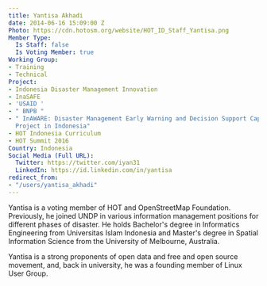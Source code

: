 ```yaml
---
title: Yantisa Akhadi
date: 2014-06-16 15:09:00 Z
Photo: https://cdn.hotosm.org/website/HOT_ID_Staff_Yantisa.png
Member Type:
  Is Staff: false
  Is Voting Member: true
Working Group:
- Training
- Technical
Project:
- Indonesia Disaster Management Innovation
- InaSAFE
- 'USAID '
- " BNPB "
- " InAWARE: Disaster Management Early Warning and Decision Support Capacity Enhancement
  Project in Indonesia"
- HOT Indonesia Curriculum
- HOT Summit 2016
Country: Indonesia
Social Media (Full URL):
  Twitter: https://twitter.com/iyan31
  LinkedIn: https://id.linkedin.com/in/yantisa
redirect_from:
- "/users/yantisa_akhadi"
---
```


<p>Yantisa is a voting member of HOT and OpenStreetMap Foundation. Previously, he joined UNDP in various information management positions for different phases of disaster. He holds Bachelor's degree in Informatics Engineering from Universitas Islam Indonesia and Master's degree in Spatial Information Science from the University of Melbourne, Australia.</p>

<p>Yantisa is a strong proponents of open data and free and open source movement, and, back in university, he was a founding member of Linux User Group.</p>
